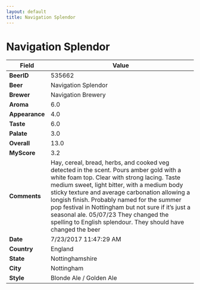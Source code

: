 ```yaml
---
layout: default
title: Navigation Splendor 
---
```


# Navigation Splendor 

| Field         | Value     |
|---------------|-----------|
| **BeerID** | 535662 |
| **Beer** | Navigation Splendor  |
| **Brewer** | Navigation Brewery |
| **Aroma** | 6.0 |
| **Appearance** | 4.0 |
| **Taste** | 6.0 |
| **Palate** | 3.0 |
| **Overall** | 13.0 |
| **MyScore** | 3.2 |
| **Comments** | Hay, cereal, bread, herbs, and cooked veg detected in the scent. Pours amber gold with a white foam top. Clear with strong lacing. Taste medium sweet, light bitter, with a medium body sticky texture and average carbonation allowing a longish finish. Probably named for the summer pop festival in Nottingham but not sure if it’s just a seasonal ale. 05/07/23 They changed the spelling to English splendour. They should have changed the beer |
| **Date** | 7/23/2017 11:47:29 AM |
| **Country** | England |
| **State** | Nottinghamshire |
| **City** | Nottingham |
| **Style** | Blonde Ale / Golden Ale |
